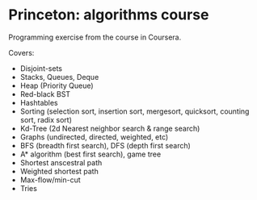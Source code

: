 # Princeton: algorithms course

Programming exercise from the course in Coursera.

Covers:
* Disjoint-sets
* Stacks, Queues, Deque
* Heap (Priority Queue)
* Red-black BST
* Hashtables
* Sorting (selection sort, insertion sort, mergesort, quicksort, counting sort, radix sort)
* Kd-Tree (2d Nearest neighbor search & range search)
* Graphs (undirected, directed, weighted, etc)
* BFS (breadth first search), DFS (depth first search)
* A* algorithm (best first search), game tree
* Shortest anscestral path
* Weighted shortest path
* Max-flow/min-cut
* Tries

